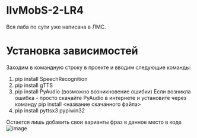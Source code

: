 # IIvMobS-2-LR4
Вся лаба по сути уже написана в ЛМС. 
# Установка зависимостей
Заходим в командную строку в проекте и вводим следующие команды:
1) pip install SpeechRecognition
2) pip install gTTS
3) pip install PyAudio (возможно возникновение ошибки) Если возникла ошибка - просто скачайте PyAudio в интернете и установите через команду pip install <название скачанного файла> 
4) pip install pyttsx3 pypiwin32

Остается лишь добавить свои варианты фраз в данное место в коде
![image](https://github.com/namedvice/IIvMobS-2-LR4/assets/52739357/2807a8cc-1d4b-421c-91de-b5cc5e88ebef)
